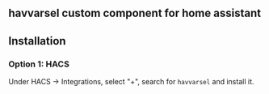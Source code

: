 ## havvarsel custom component for home assistant

## Installation

### Option 1: HACS

Under HACS -> Integrations, select "+", search for `havvarsel` and install it.
